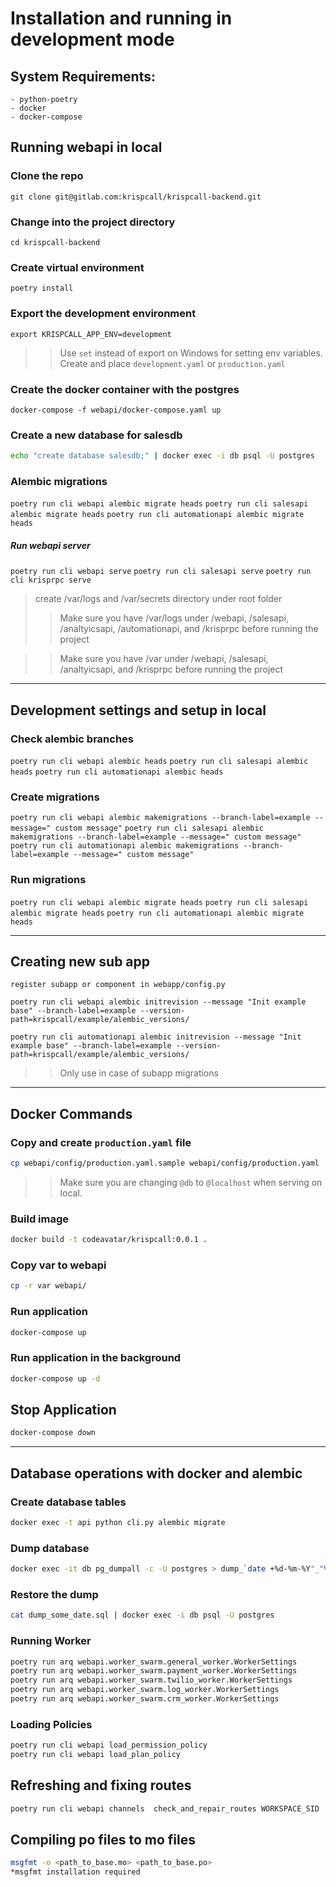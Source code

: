 # Installation and running in development mode

## System Requirements:

    - python-poetry
    - docker
    - docker-compose

## Running webapi in local

### Clone the repo

`git clone git@gitlab.com:krispcall/krispcall-backend.git`

### Change into the project directory

`cd krispcall-backend`

### Create virtual environment

`poetry install`

### Export the development environment

`export KRISPCALL_APP_ENV=development`

>> Use `set` instead of export on Windows for setting env variables.
>> Create and place `development.yaml` or `production.yaml`
>>

### Create the docker container with the postgres

`docker-compose -f webapi/docker-compose.yaml up`

### Create a new database for salesdb

```bash
echo "create database salesdb;" | docker exec -i db psql -U postgres
```

### Alembic migrations

`poetry run cli webapi alembic migrate heads`
`poetry run cli salesapi alembic migrate heads`
`poetry run cli automationapi alembic migrate heads`

##### Run webapi server

`poetry run cli webapi serve`
`poetry run cli salesapi serve`
`poetry run cli krisprpc serve`
> create /var/logs and /var/secrets directory under root folder
> > Make sure you have /var/logs under /webapi, /salesapi, /analtyicsapi, /automationapi, and /krisprpc before running the project

>> Make sure you have /var under /webapi, /salesapi, /analtyicsapi, and /krisprpc before running the project
>>

---

## Development settings and setup in local

### Check alembic branches

`poetry run cli webapi alembic heads`
`poetry run cli salesapi alembic heads`
`poetry run cli automationapi alembic heads`

### Create migrations

`poetry run cli webapi alembic makemigrations --branch-label=example --message=" custom message"`
`poetry run cli salesapi alembic makemigrations --branch-label=example --message=" custom message"`
`poetry run cli automationapi alembic makemigrations --branch-label=example --message=" custom message"`

### Run migrations

`poetry run cli webapi alembic migrate heads`
`poetry run cli salesapi alembic migrate heads`
`poetry run cli automationapi alembic migrate heads`

---

## Creating new sub app

`register subapp or component in webapp/config.py`

`poetry run cli webapi alembic initrevision --message "Init example base" --branch-label=example --version-path=krispcall/example/alembic_versions/`

`poetry run cli automationapi alembic initrevision --message "Init example base" --branch-label=example --version-path=krispcall/example/alembic_versions/`

> > Only use in case of subapp migrations

---

## Docker Commands

### Copy and create `production.yaml` file

```bash
cp webapi/config/production.yaml.sample webapi/config/production.yaml
```

>> Make sure you are changing `@db` to `@localhost` when serving on local.
>>

### Build image

```bash
docker build -t codeavatar/krispcall:0.0.1 .
```

### Copy var to webapi

```bash
cp -r var webapi/
```

### Run application

```bash
docker-compose up
```

### Run application in the background

```bash
docker-compose up -d
```

## Stop Application

```bash
docker-compose down
```

---

## Database operations with docker and alembic

### Create database tables

```bash
docker exec -t api python cli.py alembic migrate
```

### Dump database

```bash
docker exec -it db pg_dumpall -c -U postgres > dump_`date +%d-%m-%Y"_"%H_%M_%S`.sql
```

### Restore the dump

```bash
cat dump_some_date.sql | docker exec -i db psql -U postgres
```

### Running Worker

```bash
poetry run arq webapi.worker_swarm.general_worker.WorkerSettings
poetry run arq webapi.worker_swarm.payment_worker.WorkerSettings
poetry run arq webapi.worker_swarm.twilio_worker.WorkerSettings
poetry run arq webapi.worker_swarm.log_worker.WorkerSettings
poetry run arq webapi.worker_swarm.crm_worker.WorkerSettings

```

### Loading Policies

```bash
poetry run cli webapi load_permission_policy
poetry run cli webapi load_plan_policy
```

## Refreshing and fixing routes

```bash
poetry run cli webapi channels  check_and_repair_routes WORKSPACE_SID
```

## Compiling po files to mo files

```bash
msgfmt -o <path_to_base.mo> <path_to_base.po>
*msgfmt installation required
```
